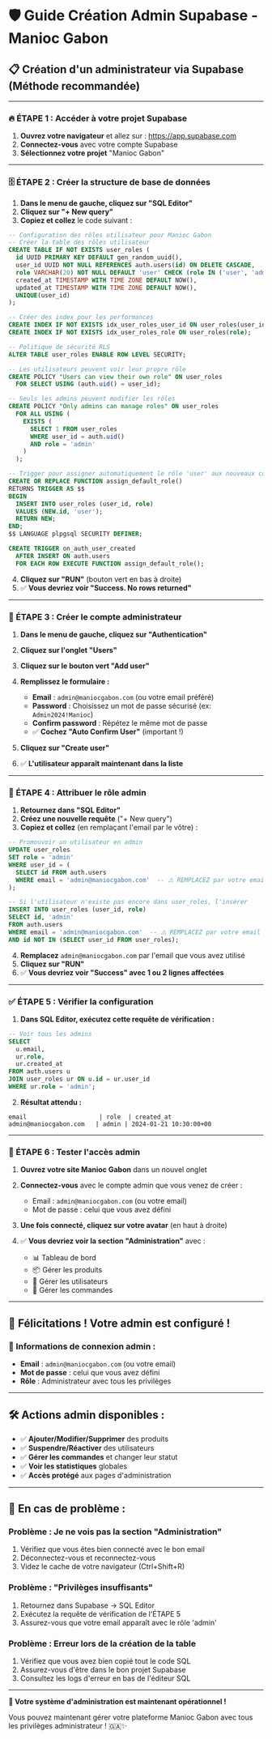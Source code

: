 # 🛡️ Guide Création Admin Supabase - Manioc Gabon

## 📋 **Création d'un administrateur via Supabase (Méthode recommandée)**

---

### **🔥 ÉTAPE 1 : Accéder à votre projet Supabase**

1. **Ouvrez votre navigateur** et allez sur : https://app.supabase.com
2. **Connectez-vous** avec votre compte Supabase
3. **Sélectionnez votre projet** "Manioc Gabon"

---

### **🗄️ ÉTAPE 2 : Créer la structure de base de données**

1. **Dans le menu de gauche, cliquez sur "SQL Editor"**
2. **Cliquez sur "+ New query"**
3. **Copiez et collez** le code suivant :

```sql
-- Configuration des rôles utilisateur pour Manioc Gabon
-- Créer la table des rôles utilisateur
CREATE TABLE IF NOT EXISTS user_roles (
  id UUID PRIMARY KEY DEFAULT gen_random_uuid(),
  user_id UUID NOT NULL REFERENCES auth.users(id) ON DELETE CASCADE,
  role VARCHAR(20) NOT NULL DEFAULT 'user' CHECK (role IN ('user', 'admin')),
  created_at TIMESTAMP WITH TIME ZONE DEFAULT NOW(),
  updated_at TIMESTAMP WITH TIME ZONE DEFAULT NOW(),
  UNIQUE(user_id)
);

-- Créer des index pour les performances
CREATE INDEX IF NOT EXISTS idx_user_roles_user_id ON user_roles(user_id);
CREATE INDEX IF NOT EXISTS idx_user_roles_role ON user_roles(role);

-- Politique de sécurité RLS
ALTER TABLE user_roles ENABLE ROW LEVEL SECURITY;

-- Les utilisateurs peuvent voir leur propre rôle
CREATE POLICY "Users can view their own role" ON user_roles
  FOR SELECT USING (auth.uid() = user_id);

-- Seuls les admins peuvent modifier les rôles
CREATE POLICY "Only admins can manage roles" ON user_roles
  FOR ALL USING (
    EXISTS (
      SELECT 1 FROM user_roles 
      WHERE user_id = auth.uid() 
      AND role = 'admin'
    )
  );

-- Trigger pour assigner automatiquement le rôle 'user' aux nouveaux comptes
CREATE OR REPLACE FUNCTION assign_default_role()
RETURNS TRIGGER AS $$
BEGIN
  INSERT INTO user_roles (user_id, role)
  VALUES (NEW.id, 'user');
  RETURN NEW;
END;
$$ LANGUAGE plpgsql SECURITY DEFINER;

CREATE TRIGGER on_auth_user_created
  AFTER INSERT ON auth.users
  FOR EACH ROW EXECUTE FUNCTION assign_default_role();
```

4. **Cliquez sur "RUN"** (bouton vert en bas à droite)
5. ✅ **Vous devriez voir "Success. No rows returned"**

---

### **👤 ÉTAPE 3 : Créer le compte administrateur**

1. **Dans le menu de gauche, cliquez sur "Authentication"**
2. **Cliquez sur l'onglet "Users"**
3. **Cliquez sur le bouton vert "Add user"**

4. **Remplissez le formulaire :**
   - **Email** : `admin@maniocgabon.com` (ou votre email préféré)
   - **Password** : Choisissez un mot de passe sécurisé (ex: `Admin2024!Manioc`)
   - **Confirm password** : Répétez le même mot de passe
   - ✅ **Cochez "Auto Confirm User"** (important !)

5. **Cliquez sur "Create user"**

6. ✅ **L'utilisateur apparaît maintenant dans la liste**

---

### **🔑 ÉTAPE 4 : Attribuer le rôle admin**

1. **Retournez dans "SQL Editor"**
2. **Créez une nouvelle requête** ("+ New query")
3. **Copiez et collez** (en remplaçant l'email par le vôtre) :

```sql
-- Promouvoir un utilisateur en admin
UPDATE user_roles 
SET role = 'admin' 
WHERE user_id = (
  SELECT id FROM auth.users 
  WHERE email = 'admin@maniocgabon.com'  -- ⚠️ REMPLACEZ par votre email
);

-- Si l'utilisateur n'existe pas encore dans user_roles, l'insérer
INSERT INTO user_roles (user_id, role)
SELECT id, 'admin'
FROM auth.users 
WHERE email = 'admin@maniocgabon.com'  -- ⚠️ REMPLACEZ par votre email
AND id NOT IN (SELECT user_id FROM user_roles);
```

4. **Remplacez** `admin@maniocgabon.com` par l'email que vous avez utilisé
5. **Cliquez sur "RUN"**
6. ✅ **Vous devriez voir "Success" avec 1 ou 2 lignes affectées**

---

### **✅ ÉTAPE 5 : Vérifier la configuration**

1. **Dans SQL Editor, exécutez cette requête de vérification :**

```sql
-- Voir tous les admins
SELECT 
  u.email,
  ur.role,
  ur.created_at
FROM auth.users u
JOIN user_roles ur ON u.id = ur.user_id
WHERE ur.role = 'admin';
```

2. **Résultat attendu :**
```
email                    | role  | created_at
admin@maniocgabon.com   | admin | 2024-01-21 10:30:00+00
```

---

### **🧪 ÉTAPE 6 : Tester l'accès admin**

1. **Ouvrez votre site Manioc Gabon** dans un nouvel onglet
2. **Connectez-vous** avec le compte admin que vous venez de créer :
   - Email : `admin@maniocgabon.com` (ou votre email)
   - Mot de passe : celui que vous avez défini

3. **Une fois connecté, cliquez sur votre avatar** (en haut à droite)
4. ✅ **Vous devriez voir la section "Administration"** avec :
   - 📊 Tableau de bord
   - 📦 Gérer les produits  
   - 👥 Gérer les utilisateurs
   - 🛒 Gérer les commandes

---

## 🎉 **Félicitations ! Votre admin est configuré !**

### **🔐 Informations de connexion admin :**
- **Email** : `admin@maniocgabon.com` (ou votre email)
- **Mot de passe** : celui que vous avez défini
- **Rôle** : Administrateur avec tous les privilèges

---

## 🛠️ **Actions admin disponibles :**

- ✅ **Ajouter/Modifier/Supprimer** des produits
- ✅ **Suspendre/Réactiver** des utilisateurs
- ✅ **Gérer les commandes** et changer leur statut
- ✅ **Voir les statistiques** globales
- ✅ **Accès protégé** aux pages d'administration

---

## 🚨 **En cas de problème :**

### **Problème : Je ne vois pas la section "Administration"**
1. Vérifiez que vous êtes bien connecté avec le bon email
2. Déconnectez-vous et reconnectez-vous
3. Videz le cache de votre navigateur (Ctrl+Shift+R)

### **Problème : "Privilèges insuffisants"**
1. Retournez dans Supabase → SQL Editor
2. Exécutez la requête de vérification de l'ÉTAPE 5
3. Assurez-vous que votre email apparaît avec le rôle 'admin'

### **Problème : Erreur lors de la création de la table**
1. Vérifiez que vous avez bien copié tout le code SQL
2. Assurez-vous d'être dans le bon projet Supabase
3. Consultez les logs d'erreur en bas de l'éditeur SQL

---

**🎯 Votre système d'administration est maintenant opérationnel !**

Vous pouvez maintenant gérer votre plateforme Manioc Gabon avec tous les privilèges administrateur ! 🇬🇦✨ 